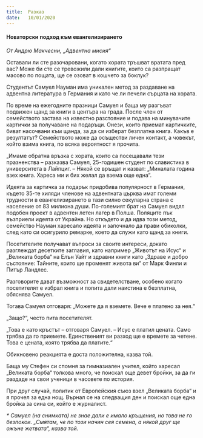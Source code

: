 ```yaml
---
title:  Разказ
date:   10/01/2020
---
```


#### Новаторски подход към евангелизирането

_От Андрю Макчесни, „Адвентна мисия“_

Оставали ли сте разочаровани, когато хората тръшват вратата пред вас? Може би сте се тревожили дали книгите, които са разпращат масово по пощата, ще се озоват в кошчето за боклук?

Студентът Самуел Науман има уникален метод за раздаване на адвентна литература в Германия и като че ли печели сърцата на хората.

По време на ежегодните празници Самуел и баща му разгъват подвижен щанд за книги в центъра на града. После член от семейството застава на известно разстояние и подава на минувачите картички за получаване на подаръци. Онези, които приемат картичките, биват насочвани към щанда, за да си изберат безплатна книга. Какъв е резултатът? Семейството може да осъществи личен контакт, а човекът, който взима книга, по всяка вероятност я прочита.

„Имаме обратна връзка с хората, които са посещавали тези празненства – разказва Самуел, 25-годишен студент по славистика в университета в Лайпциг. – Някой се връщат и казват: „Миналата година взех книга. Хареса ми и бих желал да взема още една“.

Идеята за картичка за подарък придобива популярност в Германия, където 35-те хиляди членове на адвентната църква имат големи трудности в евангелизирането в тази силно секуларна страна с население от 83 милиона души. По-големият брат на Самуел видял подобен проект в адвентен летен лагер в Полша. Поляците пък възприели идеята от Украйна. Но откъдето и да идва този метод, семейство Науман харесало идеята и започнало да прави обиколки, след като си осигурило ремарке, което да служи като щанд за книги.

Посетителите получават въпроси за своите интереси, докато разглеждат десетките заглавия, като например „Животът на Исус“ и „Великата борба“ на Елън Уайт и здравни книги като „Здраве и добро състояние: Тайните, които ще променят живота ви“ от Марк Финли и Питър Ландлес.

Разговорите дават възможност за свидетелстване, особено когато посетителят е избрал книга и попита дали наистина е безплатна, обяснява Самуел.

Тогава Самуел отговаря: „Можете да я вземете. Вече е платено за нея.“

„Защо?“, често пита посетителят.

„Това е като кръстът – отговаря Самуел. – Исус е платил цената. Само трябва да го приемете. Единственият ви разход ще е времете за четене. Това е цената, която трябва да платите.“

Обикновено реакцията е доста положителна, казва той.

Баща му Стефен си спомня за гимназиален учител, който харесал „Великата борба“ толкова много, че поискал още девет бройки, за да ги раздаде на свои ученици в часовете по история.

При друг случай, политик от Европейския съюз взел „Великата борба“ и я прочел за една нощ. Върнал се на следващия ден и поискал още една бройка за сина си, който е журналист.

_* Самуел (на снимката) не знае дали е имало кръщения, но това не го безпокои. „Смятам, че по този начин сея семена, а някой друг ще ожъне жетвата“, казва той._ 